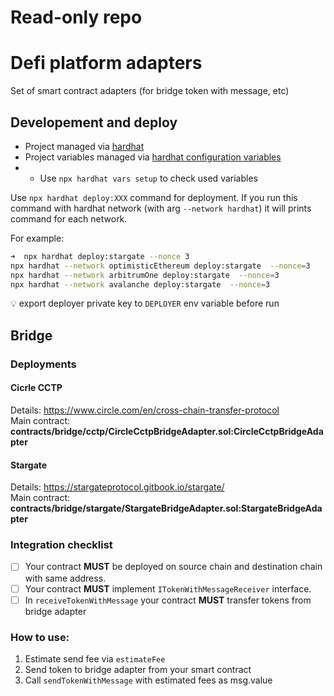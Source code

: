 # **Read-only repo**
# Defi platform adapters

Set of smart contract adapters (for bridge token with message, etc)  

## Developement and deploy
- Project managed via [hardhat](http://hardhat.org)
- Project variables managed via [hardhat configuration variables](https://hardhat.org/hardhat-runner/docs/guides/configuration-variables)
- - Use `npx hardhat vars setup` to check used variables

Use `npx hardhat deploy:XXX` command for deployment. If you run this command with hardhat network (with arg `--network hardhat`) it will prints command for each network.  


For example:
```bash
➜  npx hardhat deploy:stargate --nonce 3
npx hardhat --network optimisticEthereum deploy:stargate  --nonce=3
npx hardhat --network arbitrumOne deploy:stargate  --nonce=3
npx hardhat --network avalanche deploy:stargate  --nonce=3
```
💡 export deployer private key to `DEPLOYER` env variable before run


## Bridge

### Deployments

#### Cicrle CCTP
Details: 
https://www.circle.com/en/cross-chain-transfer-protocol  
Main contract: **contracts/bridge/cctp/CircleCctpBridgeAdapter.sol:CircleCctpBridgeAdapter**

#### Stargate 
Details: https://stargateprotocol.gitbook.io/stargate/  
Main contract: **contracts/bridge/stargate/StargateBridgeAdapter.sol:StargateBridgeAdapter**


### Integration checklist
- [ ] Your contract **MUST** be deployed on source chain and destination chain with same address.
- [ ] Your contract **MUST** implement `ITokenWithMessageReceiver` interface.
- [ ] In `receiveTokenWithMessage` your contract **MUST** transfer tokens from bridge adapter

### How to use:
1. Estimate send fee via `estimateFee`
2. Send token to bridge adapter from your smart contract
3. Call `sendTokenWithMessage` with estimated fees as msg.value


